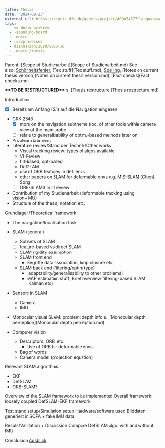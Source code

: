 ```yaml
---
title: Thesis
date: "2020-09-23"
external_url: https://gepris.dfg.de/gepris/projekt/409474577?language=en
tags:
  - to-do/to-archive
  - -sounding-board
  - -master
  - -sa/processed
  - discussion/2020/2020-10
  - -master/thesis
---
```


Parent: [Scope of Studienarbeit](Scope of Studienarbeit.md)
See also: [Schönheitsfehler](Schönheitsfehler.md), [Tex stuff](Tex stuff.md), [Spelling](Spelling.md), [Notes on current thesis version](Notes on current thesis version.md), [Fact checks](Fact checks.md)

**\*\*TO BE RESTRUCTURED\*\*** s. [Thesis restructure](Thesis restructure.md)

Introduction

*   [x] Bereits am Anfang (S.1) auf die Navigation eingehen
*   GRK 2543
    *   [x] more on the navigation subtheme (loc. of other tools within camera view of the main probe --
    *   [ ] relate to generalisability of optim.-based methods later on)
*   Problem statement
*   Literature review/Stand der Technik/Other works
    *   Visual tracking review: types of algos available
    *   VI-Review
    *   filt-based, opt-based 
    *   DefSLAM
    *   use of ORB features in def. envs
    *   other papers on SLAM for deformable envs e.g. MIS-SLAM (Chen), Song
    *   [ ] ORB-SLAM3 in lit review
*   Contribution of my Studienarbeit (deformable tracking using vision+IMU)
*   Structure of the thesis, notation etc.

Grundlagen/Theoretical framework

*   The navigation/localisation task
*   SLAM (general)
    *   Subsets of SLAM
    *   [ ] feature-based vs direct SLAM
    *   SLAM rigidity assumption
    *   SLAM front end
        *   Begriffe data association, loop closure etc.
    *   SLAM back end (filtering/optim type)
        *   (adaptability/generalisability to other problems)
        *   MAP estimation stuff; Brief overview filtering-based SLAM (Kalman etc)
*   Sensors in SLAM
    *   Camera
    *   IMU
*   Monocular visual SLAM: problem: depth info
    s.  [Monocular depth perception](Monocular depth perception.md)
    
*   Computer vision
    *   Descriptors: ORB, etc.
        *   Use of ORB for deformable envs.
    *   Bag of words
    *   Camera model (projection equation)

Relevant SLAM algorithms

*   EKF
*   DefSLAM
*   ORB-SLAM?

Overview of the SLAM framework to be implemented
Overall framework: loosely coupled DefSLAM-EKF framework

Test stand setup/Simulation setup
Hardware/software used
Bilddaten generiert in SOFA + fake IMU data

Resuls/Validation + Discussion
Compare DefSLAM algo. with and without IMU

Conclusion
[Ausblick](Ausblick.md)

